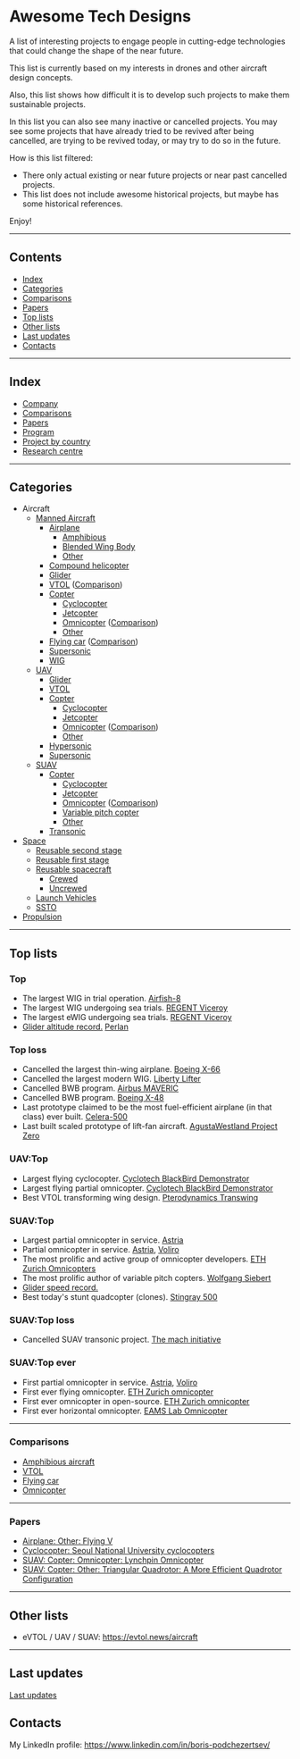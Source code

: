 Awesome Tech Designs
====================

A list of interesting projects to engage people in cutting-edge technologies that could change the shape of the near future.

This list is currently based on my interests in drones and other aircraft design concepts.

Also, this list shows how difficult it is to develop such projects to make them sustainable projects.

In this list you can also see many inactive or cancelled projects.
You may see some projects that have already tried to be revived after being cancelled, are trying to be revived today, or may try to do so in the future.

How is this list filtered:
- There only actual existing or near future projects or near past cancelled projects.
- This list does not include awesome historical projects, but maybe has some historical references.

Enjoy!



---
## Contents

- [Index](#index)
- [Categories](#categories)
- [Comparisons](#comparisons)
- [Papers](#papers)
- [Top lists](#top-lists)
- [Other lists](#other-lists)
- [Last updates](#last-updates)
- [Contacts](#contacts)



---
## Index

- [Company](Company.md)
- [Comparisons](#comparisons)
- [Papers](#papers)
- [Program](Program.md)
- [Project by country](ProjectByCountry.md)
- [Research centre](ResearchCentre.md)



---
## Categories

- Aircraft
  - [Manned Aircraft](Aircraft.md)
    - [Airplane](Airplane.md)
      - [Amphibious](Airplane.Amphibious.md)
      - [Blended Wing Body](Airplane.BlendedWingBody.md)
      - [Other](Airplane.Other.md)
    - [Compound helicopter](CompoundHelicopter.md)
    - [Glider](Glider.md#manned)
    - [VTOL](VTOL.md) ([Comparison](VTOL.md#comparison))
    - [Copter](Copter.md)
      - [Cyclocopter](Cyclocopter.md#manned)
      - [Jetcopter](Jetcopter.md#manned)
      - [Omnicopter](Omnicopter.md#manned) ([Comparison](Omnicopter.md#comparison))
      - [Other](Copter.Other.md)
    - [Flying car](FlyingCar.md) ([Comparison](FlyingCar.md#comparison))
    - [Supersonic](Supersonic.md#manned-supersonic)
    - [WIG](WIG.md)
  - [UAV](UAV.md)
    - [Glider](Glider.md#uav)
    - [VTOL](UAV.VTOL.md)
    - [Copter](Copter.md)
      - [Cyclocopter](Cyclocopter.md#uav)
      - [Jetcopter](Jetcopter.md#uav)
      - [Omnicopter](Omnicopter.md#uav) ([Comparison](Omnicopter.md#comparison))
      - [Other](UAV.Copter.md#other)
    - [Hypersonic](Supersonic.md#uav-hypersonic)
    - [Supersonic](Supersonic.md#uav-supersonic)
  - [SUAV](SUAV.md)
    - [Copter](SUAV.Copter.md)
      - [Cyclocopter](Cyclocopter.md#suav)
      - [Jetcopter](Jetcopter.md#suav)
      - [Omnicopter](Omnicopter.md#suav) ([Comparison](Omnicopter.md#comparison))
      - [Variable pitch copter](SUAV.Copter.md#variable-pitch-copter)
      - [Other](SUAV.Copter.md#other)
    - [Transonic](Supersonic.md#suav-transonic)
- [Space](Space.md)
  - [Reusable second stage](Space.md#reusable-second-stage)
  - [Reusable first stage](Space.md#reusable-first-stage)
  - [Reusable spacecraft](Space.md#reusable-spacecraft)
    - [Crewed](Space.md#crewed)
    - [Uncrewed](Space.md#uncrewed)
  - [Launch Vehicles](Space.md#launch-vehicles)
  - [SSTO](Space.md#ssto)
- [Propulsion](Propulsion.md)



---
## Top lists


### Top
- The largest WIG in trial operation. [Airfish-8](WIG.md#airfish-8)
- The largest WIG undergoing sea trials. [REGENT Viceroy](WIG.md#regent-viceroy)
- The largest eWIG undergoing sea trials. [REGENT Viceroy](WIG.md#regent-viceroy)
- [Glider altitude record.](Glider.md#altitude-record) [Perlan](Glider.md#perlan)


### Top loss
- Cancelled the largest thin-wing airplane. [Boeing X-66](Airplane.Other.md#boeing-x-66)
- Cancelled the largest modern WIG. [Liberty Lifter](WIG.md#liberty-lifter)
- Cancelled BWB program. [Airbus MAVERIC](Airplane.BlendedWingBody.md#airbus-maveric)
- Cancelled BWB program. [Boeing X-48](Airplane.BlendedWingBody.md#boeing-x-48)
- Last prototype claimed to be the most fuel-efficient airplane (in that class) ever built. [Celera-500](Airplane.Other.md#celera-500)
- Last built scaled prototype of lift-fan aircraft. [AgustaWestland Project Zero](UAV.VTOL.md#agustawestland-project-zero)


### UAV:Top
- Largest flying cyclocopter. [Cyclotech BlackBird Demonstrator](Cyclocopter.md#cyclotech-blackbird-demonstrator)
- Largest flying partial omnicopter. [Cyclotech BlackBird Demonstrator](Cyclocopter.md#cyclotech-blackbird-demonstrator)
- Best VTOL transforming wing design. [Pterodynamics Transwing](UAV.VTOL.md#transwing)

 
### SUAV:Top
- Largest partial omnicopter in service. [Astria](Omnicopter.md#astria)
- Partial omnicopter in service. [Astria](Omnicopter.md#astria), [Voliro](Omnicopter.md#voliro-t)
- The most prolific and active group of omnicopter developers. [ETH Zurich Omnicopters](ResearchCentre.md#eth-zurich)
- The most prolific author of variable pitch copters. [Wolfgang Siebert](SUAV.Copter.md#wolfgang-sieberts-variable-pitch-copters)
- [Glider speed record.](Glider.md#suav-speed-record)
- Best today's stunt quadcopter (clones). [Stingray 500](SUAV.Copter.md#stingray-500)


### SUAV:Top loss
- Cancelled SUAV transonic project. [The mach initiative](Supersonic.md#the-mach-initiative)


### SUAV:Top ever
- First partial omnicopter in service. [Astria](Omnicopter.md#astria), [Voliro](Omnicopter.md#voliro-t)
- First ever flying omnicopter. [ETH Zurich omnicopter](Omnicopter.md#eth-omnicopter)
- First ever omnicopter in open-source. [ETH Zurich omnicopter](Omnicopter.md#eth-omnicopter)
- First ever horizontal omnicopter. [EAMS Lab Omnicopter](Omnicopter.md#eams-lab-omnicopter)



---
### Comparisons
- [Amphibious aircraft](Airplane.Amphibious.md#comparison)
- [VTOL](VTOL.md#comparison)
- [Flying car](FlyingCar.md#comparison)
- [Omnicopter](Omnicopter.md#comparison)



---
### Papers
- [Airplane: Other: Flying V](Airplane.Other.md#flying-v-papers)
- [Cyclocopter: Seoul National University cyclocopters](Cyclocopter.md#seoul-national-university-cyclocopters-papers)
- [SUAV: Copter: Omnicopter: Lynchpin Omnicopter](Omnicopter.md#lynchpin-omnicopter-papers)
- [SUAV: Copter: Other: Triangular Quadrotor: A More Efficient Quadrotor Configuration](SUAV.Copter.md#triangular-quadrotor-a-more-efficient-quadrotor-configuration-papers)



---
## Other lists

- eVTOL / UAV / SUAV: <https://evtol.news/aircraft>



---
## Last updates

  [Last updates](updates.md)



## Contacts

My LinkedIn profile: <https://www.linkedin.com/in/boris-podchezertsev/>


